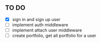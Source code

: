 ## TO DO

- [x] sign in and sign up user
- [ ] implement auth middleware
- [ ] implement attach user middleware
- [ ] create portfolio, get all portfolio for a user
